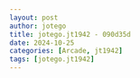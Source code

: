 ```yaml
---
layout: post
author: jotego
title: jotego.jt1942 - 090d35d
date: 2024-10-25
categories: [Arcade, jt1942]
tags: [jotego.jt1942]
---
```


